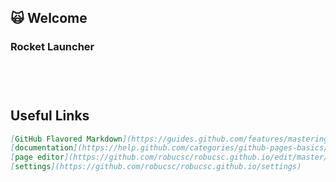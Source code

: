 ## :scream_cat: Welcome


### Rocket Launcher
```markdown





```










## Useful Links
```markdown
[GitHub Flavored Markdown](https://guides.github.com/features/mastering-markdown/)
[documentation](https://help.github.com/categories/github-pages-basics/)
[page editor](https://github.com/robucsc/robucsc.github.io/edit/master/README.md)
[settings](https://github.com/robucsc/robucsc.github.io/settings)
```
